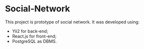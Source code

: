 # Social-Network

This project is prototype of social network. It was developed using:
- Yii2 for back-end;
- React.js for front-end;
- PostgreSQL as DBMS.

